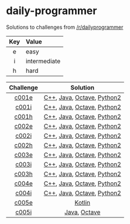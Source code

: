 # daily-programmer

Solutions to challenges from [/r/dailyprogrammer](https://www.reddit.com/r/dailyprogrammer/)

| Key | Value        |
| :-: | :----------- |
| e   | easy         |
| i   | intermediate |
| h   | hard         |

| Challenge | Solution |
| :-------: | :------: |
| [c001e](https://www.reddit.com/r/dailyprogrammer/comments/pih8x/easy_challenge_1/) | [C++](https://github.com/jimmynguyen/daily-programmer/blob/master/challenges/easy/c001/c001.cpp), [Java](https://github.com/jimmynguyen/daily-programmer/blob/master/challenges/easy/c001/c001.java), [Octave](https://github.com/jimmynguyen/daily-programmer/blob/master/challenges/easy/c001/c001.m), [Python2](https://github.com/jimmynguyen/daily-programmer/blob/master/challenges/easy/c001/c001.py) |
| [c001i](https://www.reddit.com/r/dailyprogrammer/comments/pihtx/intermediate_challenge_1/) | [C++](https://github.com/jimmynguyen/daily-programmer/blob/master/challenges/intermediate/c001/c001.cpp), [Java](https://github.com/jimmynguyen/daily-programmer/blob/master/challenges/intermediate/c001/c001.java), [Octave](https://github.com/jimmynguyen/daily-programmer/blob/master/challenges/intermediate/c001/c001.m), [Python2](https://github.com/jimmynguyen/daily-programmer/blob/master/challenges/intermediate/c001/c001.py) |
| [c001h](https://www.reddit.com/r/dailyprogrammer/comments/pii6j/difficult_challenge_1/) | [C++](https://github.com/jimmynguyen/daily-programmer/blob/master/challenges/hard/c001/c001.cpp), [Java](https://github.com/jimmynguyen/daily-programmer/blob/master/challenges/hard/c001/c001.java), [Octave](https://github.com/jimmynguyen/daily-programmer/blob/master/challenges/hard/c001/c001.m), [Python2](https://github.com/jimmynguyen/daily-programmer/blob/master/challenges/hard/c001/c001.py) |
| [c002e](https://www.reddit.com/r/dailyprogrammer/comments/pjbj8/easy_challenge_2/) | [C++](https://github.com/jimmynguyen/daily-programmer/blob/master/challenges/easy/c002/c002.cpp), [Java](https://github.com/jimmynguyen/daily-programmer/blob/master/challenges/easy/c002/c002.java), [Octave](https://github.com/jimmynguyen/daily-programmer/blob/master/challenges/easy/c002/c002.m), [Python2](https://github.com/jimmynguyen/daily-programmer/blob/master/challenges/easy/c002/c002.py) |
| [c002i](https://www.reddit.com/r/dailyprogrammer/comments/pjbuj/intermediate_challenge_2/) | [C++](https://github.com/jimmynguyen/daily-programmer/blob/master/challenges/intermediate/c002/c002.cpp), [Java](https://github.com/jimmynguyen/daily-programmer/blob/master/challenges/intermediate/c002/c002.java), [Octave](https://github.com/jimmynguyen/daily-programmer/blob/master/challenges/intermediate/c002/c002.m), [Python2](https://github.com/jimmynguyen/daily-programmer/blob/master/challenges/intermediate/c002/c002.py) |
| [c002h](https://www.reddit.com/r/dailyprogrammer/comments/pjsdx/difficult_challenge_2/) | [C++](https://github.com/jimmynguyen/daily-programmer/blob/master/challenges/hard/c002/c002.cpp), [Java](https://github.com/jimmynguyen/daily-programmer/blob/master/challenges/hard/c002/c002.java), [Octave](https://github.com/jimmynguyen/daily-programmer/blob/master/challenges/hard/c002/c002.m), [Python2](https://github.com/jimmynguyen/daily-programmer/blob/master/challenges/hard/c002/c002.py) |
| [c003e](https://www.reddit.com/r/dailyprogrammer/comments/pkw2m/2112012_challenge_3_easy/) | [C++](https://github.com/jimmynguyen/daily-programmer/blob/master/challenges/easy/c003/c003.cpp), [Java](https://github.com/jimmynguyen/daily-programmer/blob/master/challenges/easy/c003/c003.java), [Octave](https://github.com/jimmynguyen/daily-programmer/blob/master/challenges/easy/c003/c003.m), [Python2](https://github.com/jimmynguyen/daily-programmer/blob/master/challenges/easy/c003/c003.py) |
| [c003i](https://www.reddit.com/r/dailyprogrammer/comments/pkwb1/2112012_challenge_3_intermediate/) | [C++](https://github.com/jimmynguyen/daily-programmer/blob/master/challenges/intermediate/c003/c003.cpp), [Java](https://github.com/jimmynguyen/daily-programmer/blob/master/challenges/intermediate/c003/c003.java), [Octave](https://github.com/jimmynguyen/daily-programmer/blob/master/challenges/intermediate/c003/c003.m), [Python2](https://github.com/jimmynguyen/daily-programmer/blob/master/challenges/intermediate/c003/c003.py) |
| [c003h](https://www.reddit.com/r/dailyprogrammer/comments/pkwgf/2112012_challenge_3_difficult/) | [C++](https://github.com/jimmynguyen/daily-programmer/blob/master/challenges/hard/c003/c003.cpp), [Java](https://github.com/jimmynguyen/daily-programmer/blob/master/challenges/hard/c003/c003.java), [Octave](https://github.com/jimmynguyen/daily-programmer/blob/master/challenges/hard/c003/c003.m), [Python2](https://github.com/jimmynguyen/daily-programmer/blob/master/challenges/hard/c003/c003.py) |
| [c004e](https://www.reddit.com/r/dailyprogrammer/comments/pm6oj/2122012_challenge_4_easy/) | [C++](https://github.com/jimmynguyen/daily-programmer/blob/master/challenges/easy/c004/c004.cpp), [Java](https://github.com/jimmynguyen/daily-programmer/blob/master/challenges/easy/c004/c004.java), [Octave](https://github.com/jimmynguyen/daily-programmer/blob/master/challenges/easy/c004/c004.m), [Python2](https://github.com/jimmynguyen/daily-programmer/blob/master/challenges/easy/c004/c004.py) |
| [c004i](https://www.reddit.com/r/dailyprogrammer/comments/pm6sq/2122012_challenge_4_intermediate/) | [C++](https://github.com/jimmynguyen/daily-programmer/blob/master/challenges/intermediate/c004/c004.cpp), [Java](https://github.com/jimmynguyen/daily-programmer/blob/master/challenges/intermediate/c004/c004.java), [Octave](https://github.com/jimmynguyen/daily-programmer/blob/master/challenges/intermediate/c004/c004.m), [Python2](https://github.com/jimmynguyen/daily-programmer/blob/master/challenges/intermediate/c004/c004.py) |
| [c005e](https://www.reddit.com/r/dailyprogrammer/comments/pnhyn/2122012_challenge_5_easy/) | [Kotlin](https://github.com/jimmynguyen/daily-programmer/blob/master/challenges/easy/c005/c005.kt) |
| [c005i](https://www.reddit.com/r/dailyprogrammer/comments/pnhtj/2132012_challenge_5_intermediate/) | [Java](https://github.com/jimmynguyen/daily-programmer/blob/master/challenges/intermediate/c005/c005.java), [Octave](https://github.com/jimmynguyen/daily-programmer/blob/master/challenges/intermediate/c005/c005.m) |